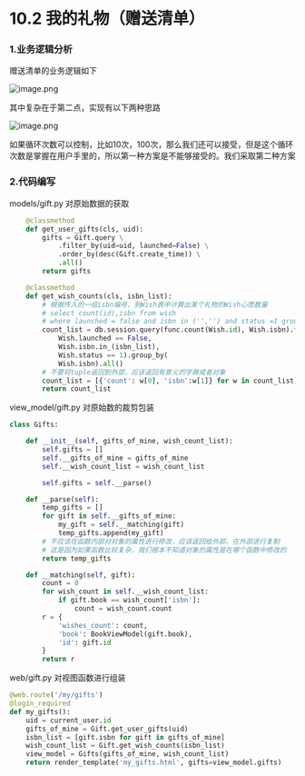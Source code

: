 # 10.2 我的礼物（赠送清单）
###  1.业务逻辑分析

赠送清单的业务逻辑如下

![image.png](https://upload-images.jianshu.io/upload_images/7220971-36aee07869d9f4a1.png?imageMogr2/auto-orient/strip%7CimageView2/2/w/1240)

其中复杂在于第二点，实现有以下两种思路

![image.png](https://upload-images.jianshu.io/upload_images/7220971-2c75dc08d88ea252.png?imageMogr2/auto-orient/strip%7CimageView2/2/w/1240)

如果循环次数可以控制，比如10次，100次，那么我们还可以接受，但是这个循环次数是掌握在用户手里的，所以第一种方案是不能够接受的。我们采取第二种方案

### 2.代码编写

models/gift.py 对原始数据的获取
```python
    @classmethod
    def get_user_gifts(cls, uid):
        gifts = Gift.query \
            .filter_by(uid=uid, launched=False) \
            .order_by(desc(Gift.create_time)) \
            .all()
        return gifts

    @classmethod
    def get_wish_counts(cls, isbn_list):
        # 根据传入的一组isbn编号，到Wish表中计算出某个礼物的Wish心愿数量
        # select count(id),isbn from wish
        # where launched = false and isbn in ('','') and status =1 group by isbn
        count_list = db.session.query(func.count(Wish.id), Wish.isbn).filter(
            Wish.launched == False,
            Wish.isbn.in_(isbn_list),
            Wish.status == 1).group_by(
            Wish.isbn).all()
        # 不要将tuple返回到外部，应该返回有意义的字典或者对象
        count_list = [{'count': w[0], 'isbn':w[1]} for w in count_list]
        return count_list
```

view_model/gift.py 对原始数的裁剪包装
```python
class Gifts:

    def __init__(self, gifts_of_mine, wish_count_list):
        self.gifts = []
        self.__gifts_of_mine = gifts_of_mine
        self.__wish_count_list = wish_count_list

        self.gifts = self.__parse()

    def __parse(self):
        temp_gifts = []
        for gift in self.__gifts_of_mine:
            my_gift = self.__matching(gift)
            temp_gifts.append(my_gift)
        # 不应该在函数内部对对象的属性进行修改，应该返回给外部，在外部进行复制
        # 这是因为如果函数比较复杂，我们根本不知道对象的属性是在哪个函数中修改的
        return temp_gifts

    def __matching(self, gift):
        count = 0
        for wish_count in self.__wish_count_list:
            if gift.book == wish_count['isbn']:
                count = wish_count.count
        r = {
            'wishes_count': count,
            'book': BookViewModel(gift.book),
            'id': gift.id
        }
        return r
```

web/gift.py 对视图函数进行组装
```python
@web.route('/my/gifts')
@login_required
def my_gifts():
    uid = current_user.id
    gifts_of_mine = Gift.get_user_gifts(uid)
    isbn_list = [gift.isbn for gift in gifts_of_mine]
    wish_count_list = Gift.get_wish_counts(isbn_list)
    view_model = Gifts(gifts_of_mine, wish_count_list)
    return render_template('my_gifts.html', gifts=view_model.gifts)
```